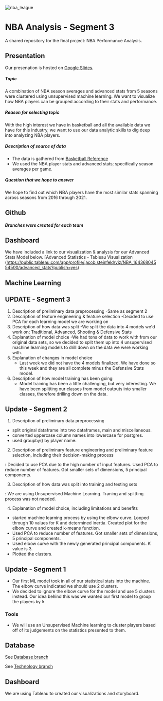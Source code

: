 ![nba_league]([images/nba.jpeg](https://github.com/abeituni/NBA_analysis/blob/main/Dashboard/Images/nba.jpeg))
# **NBA Analysis - Segment 3**
A shared repository for the final project: NBA Performance Analysis.

## Presentation 
Our presenation is hosted on [Google Slides](https://docs.google.com/presentation/d/1L4YRwSEaInupFLXlQvdWhKHDKyJHGeozT8aQ3ug04TQ/edit?usp=sharing).
##### *Topic*
A combination of NBA season averages and advanced stats from 5 seasons were clustered using unsupervised machine learning. We want to visualize how NBA players can be grouped according to their stats and performance.

##### *Reason for selecting topic*
With the high interest we have in basketball and all the available data we have for this industry, we want to use our data analytic skills to dig deep into analyzing NBA players.

##### *Description of source of data*
- The data is gathered from [Basketball Reference](http://basketball-reference.com/)
- We used the NBA player stats and advanced stats; specifically season averages per game. 


##### *Question that we hope to answer*
We hope to find out which NBA players have the most similar stats spanning across seasons from 2016 through 2021.


## Github

##### *Branches were created for each team*

## Dashboard
We have included a link to our visualization & analysis for our Advanced Stats Model below. 
[Advanced Statistics - Tableau Visualization (https://public.tableau.com/app/profile/jacob.steinfeld/viz/NBA_16436804554500/advanced_stats?publish=yes)

## Machine Learning

## UPDATE - Segment 3

1) Description of preliminary data preprocessing
   -Same as segment 2
2) Description of feature engineering & feature selection
   -Decided to use PCA for each learning model we are working on
3) Description of how data was split
   -We split the data into 4 models we'd work on; Traditional, Advanced, Shooting & Defensive Stats
4) Explanation of model choice
   -We had tons of data to work with from our original data sets, so we decided to split them up into 4 unsupervised machine learning models to drill down on the data we were working with. 
5) Explanation of changes in model choice
   - Last week we did not have the 4 models finalized. We have done so this week and they are all complete minus the Defensive Stats model.
6) Description of how model training has been going
   - Model training has been a little challenging, but very interesting. We have been splitting our classes from model outputs into smaller classes, therefore drilling down on the data.

## Update - Segment 2
1) Description of preliminary data preprocessing

- split original dataframe into two dataframes, main and miscellaneous.
- converted uppercase column names into lowercase for postgres.
- used groupby() by player name.


2)  Description of preliminary feature engineering and preliminary feature selection, including their decision-making process

:  Decided to use PCA due to the high number of input features. Used PCA to reduce number of features. Got smaller sets of dimensions, 5 principal components.

3)  Description of how data was split into training and testing sets

: We are using Unsupervised Machine Learning. Traning and splitting process was not needed.


4)  Explanation of model choice, including limitations and benefits

* started machine learning process by using the elbow curve. Looped through 10 values for K and determined inertia. Created plot for the elbow curve and created k-means function.
* Used PCA to reduce number of features. Got smaller sets of dimensions, 5 principal components.
* Used elbow curve with the newly generated principal components. K value is 3.
* Plotted the clusters. 


## Update - Segment 1

* Our first ML model took in all of our statistical stats into the machine. The elbow curve indicated we should use 2 clusters. 
* We decided to ignore the elbow curve for the model and use 5 clusters instead. Our idea behind this was we wanted our first model to group the players by 5 

### Tools
* We will use an Unsupervised Machine learning to cluster players based off of its judgements on the statistics presented to them. 


## Database
See [Database branch](https://github.com/irameowlee/NBA_analysis/tree/database_branch)
    
See [Technology branch](https://github.com/irameowlee/NBA_analysis/blob/technology_branch/README_technology.md)

## Dashboard
We are using Tableau to created our visualizations and storyboard. 


